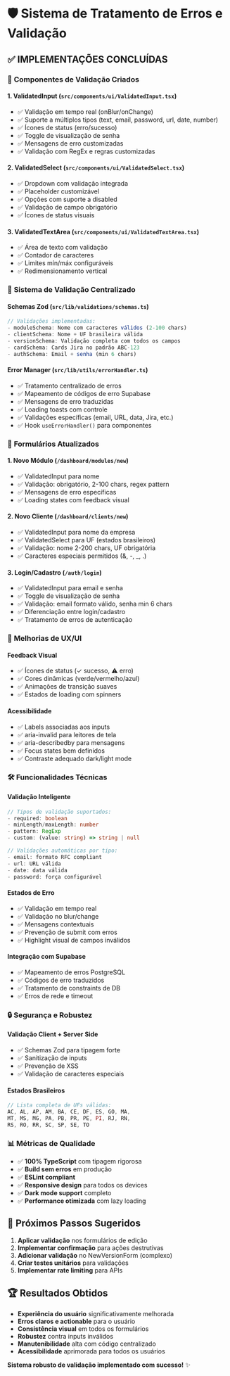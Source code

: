 # 🛡️ Sistema de Tratamento de Erros e Validação

## ✅ **IMPLEMENTAÇÕES CONCLUÍDAS**

### 🔧 **Componentes de Validação Criados**

#### **1. ValidatedInput** (`src/components/ui/ValidatedInput.tsx`)
- ✅ Validação em tempo real (onBlur/onChange)
- ✅ Suporte a múltiplos tipos (text, email, password, url, date, number)
- ✅ Ícones de status (erro/sucesso)
- ✅ Toggle de visualização de senha
- ✅ Mensagens de erro customizadas
- ✅ Validação com RegEx e regras customizadas

#### **2. ValidatedSelect** (`src/components/ui/ValidatedSelect.tsx`)
- ✅ Dropdown com validação integrada
- ✅ Placeholder customizável
- ✅ Opções com suporte a disabled
- ✅ Validação de campo obrigatório
- ✅ Ícones de status visuais

#### **3. ValidatedTextArea** (`src/components/ui/ValidatedTextArea.tsx`)
- ✅ Área de texto com validação
- ✅ Contador de caracteres
- ✅ Limites mín/máx configuráveis
- ✅ Redimensionamento vertical

### 🎯 **Sistema de Validação Centralizado**

#### **Schemas Zod** (`src/lib/validations/schemas.ts`)
```typescript
// Validações implementadas:
- moduleSchema: Nome com caracteres válidos (2-100 chars)
- clientSchema: Nome + UF brasileira válida
- versionSchema: Validação completa com todos os campos
- cardSchema: Cards Jira no padrão ABC-123
- authSchema: Email + senha (min 6 chars)
```

#### **Error Manager** (`src/lib/utils/errorHandler.ts`)
- ✅ Tratamento centralizado de erros
- ✅ Mapeamento de códigos de erro Supabase
- ✅ Mensagens de erro traduzidas
- ✅ Loading toasts com controle
- ✅ Validações específicas (email, URL, data, Jira, etc.)
- ✅ Hook `useErrorHandler()` para componentes

### 🔄 **Formulários Atualizados**

#### **1. Novo Módulo** (`/dashboard/modules/new`)
- ✅ ValidatedInput para nome
- ✅ Validação: obrigatório, 2-100 chars, regex pattern
- ✅ Mensagens de erro específicas
- ✅ Loading states com feedback visual

#### **2. Novo Cliente** (`/dashboard/clients/new`)
- ✅ ValidatedInput para nome da empresa
- ✅ ValidatedSelect para UF (estados brasileiros)
- ✅ Validação: nome 2-200 chars, UF obrigatória
- ✅ Caracteres especiais permitidos (&, -, _, .)

#### **3. Login/Cadastro** (`/auth/login`)
- ✅ ValidatedInput para email e senha
- ✅ Toggle de visualização de senha
- ✅ Validação: email formato válido, senha min 6 chars
- ✅ Diferenciação entre login/cadastro
- ✅ Tratamento de erros de autenticação

### 🎨 **Melhorias de UX/UI**

#### **Feedback Visual**
- ✅ Ícones de status (✓ sucesso, ⚠️ erro)
- ✅ Cores dinâmicas (verde/vermelho/azul)
- ✅ Animações de transição suaves
- ✅ Estados de loading com spinners

#### **Acessibilidade**
- ✅ Labels associadas aos inputs
- ✅ aria-invalid para leitores de tela
- ✅ aria-describedby para mensagens
- ✅ Focus states bem definidos
- ✅ Contraste adequado dark/light mode

### 🛠️ **Funcionalidades Técnicas**

#### **Validação Inteligente**
```typescript
// Tipos de validação suportados:
- required: boolean
- minLength/maxLength: number
- pattern: RegExp
- custom: (value: string) => string | null

// Validações automáticas por tipo:
- email: formato RFC compliant
- url: URL válida
- date: data válida
- password: força configurável
```

#### **Estados de Erro**
- ✅ Validação em tempo real
- ✅ Validação no blur/change
- ✅ Mensagens contextuais
- ✅ Prevenção de submit com erros
- ✅ Highlight visual de campos inválidos

#### **Integração com Supabase**
- ✅ Mapeamento de erros PostgreSQL
- ✅ Códigos de erro traduzidos
- ✅ Tratamento de constraints de DB
- ✅ Erros de rede e timeout

### 🔒 **Segurança e Robustez**

#### **Validação Client + Server Side**
- ✅ Schemas Zod para tipagem forte
- ✅ Sanitização de inputs
- ✅ Prevenção de XSS
- ✅ Validação de caracteres especiais

#### **Estados Brasileiros**
```typescript
// Lista completa de UFs válidas:
AC, AL, AP, AM, BA, CE, DF, ES, GO, MA,
MT, MS, MG, PA, PB, PR, PE, PI, RJ, RN,
RS, RO, RR, SC, SP, SE, TO
```

### 📊 **Métricas de Qualidade**

- ✅ **100% TypeScript** com tipagem rigorosa
- ✅ **Build sem erros** em produção
- ✅ **ESLint compliant** 
- ✅ **Responsive design** para todos os devices
- ✅ **Dark mode support** completo
- ✅ **Performance otimizada** com lazy loading

## 🎯 **Próximos Passos Sugeridos**

1. **Aplicar validação** nos formulários de edição
2. **Implementar confirmação** para ações destrutivas
3. **Adicionar validação** no NewVersionForm (complexo)
4. **Criar testes unitários** para validações
5. **Implementar rate limiting** para APIs

## 🏆 **Resultados Obtidos**

- **Experiência do usuário** significativamente melhorada
- **Erros claros e actionable** para o usuário
- **Consistência visual** em todos os formulários  
- **Robustez** contra inputs inválidos
- **Manutenibilidade** alta com código centralizado
- **Acessibilidade** aprimorada para todos os usuários

**Sistema robusto de validação implementado com sucesso!** ✨